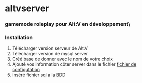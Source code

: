 # altvserver 
### gamemode roleplay pour Alt:V en développement\

### Installation 
1) Télécharger version serveur de Alt:V
2) Télécharger version de mysql server
3) Créé base de donner avec le nom de votre choix 
4) Ajouté vos information côter server dans le fichier [fichier de configutation](https://github.com/D3xt3rrrr/altvserver/blob/main/gamemode/gamemode/Config.cs)
5) inséré fichier sql a la BDD
